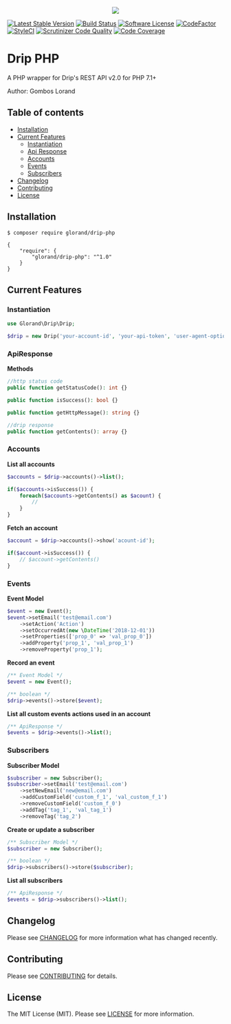 <p align="center">
<img src="https://user-images.githubusercontent.com/883989/49755957-17ec0980-fcc2-11e8-9e04-0339714f979b.png">
</p>

<p align="center">

[![Latest Stable Version](https://poser.pugx.org/glorand/drip-php/v/stable)](https://packagist.org/packages/glorand/drip-php)
[![Build Status](https://travis-ci.com/glorand/drip.svg?branch=master)](https://travis-ci.com/glorand/drip)
[![Software License](https://img.shields.io/badge/license-MIT-brightgreen.svg?style=flat)](LICENSE.md)
[![CodeFactor](https://www.codefactor.io/repository/github/glorand/drip/badge/master)](https://www.codefactor.io/repository/github/glorand/drip/overview/master)
[![StyleCI](https://github.styleci.io/repos/160333136/shield?branch=master)](https://github.styleci.io/repos/160333136)
[![Scrutinizer Code Quality](https://scrutinizer-ci.com/g/glorand/drip/badges/quality-score.png?b=master)](https://scrutinizer-ci.com/g/glorand/drip/?branch=master)
[![Code Coverage](https://scrutinizer-ci.com/g/glorand/drip/badges/coverage.png?b=master)](https://scrutinizer-ci.com/g/glorand/drip/?branch=master)

</a>

# Drip PHP
A PHP wrapper for Drip's REST API v2.0 for PHP 7.1+

Author: Gombos Lorand

## Table of contents
 - [Installation](#installation)
 - [Current Features](#current_features)
    - [Instantiation](#instantiation)
    - [Api Response](#apiresponse)
    - [Accounts](#accounts)
    - [Events](#events)
    - [Subscribers](#subscribers)
 - [Changelog](#changelog)
 - [Contributing](#contributing)
 - [License](#license)


## Installation <a name="installation"></a>
```
$ composer require glorand/drip-php
```

```
{
    "require": {
        "glorand/drip-php": "^1.0"
    }
}
```

## Current Features <a name="current_features"></a>

### Instantiation <a name="instantiation"></a>
```php
use Glorand\Drip\Drip;

$drip = new Drip('your-account-id', 'your-api-token', 'user-agent-optional');
```

### ApiResponse <a name="apiresponse"></a>

**Methods**
```php
//http status code
public function getStatusCode(): int {}

public function isSuccess(): bool {}

public function getHttpMessage(): string {}

//drip response
public function getContents(): array {}
```

### Accounts <a name="accounts"></a>
**List all accounts**
```php
$accounts = $drip->accounts()->list();

if($accounts->isSuccess()) {
    foreach($accounts->getContents() as $acount) {
        //
    }
}
```
**Fetch an account**
```php 
$account = $drip->accounts()->show('acount-id');

if($account->isSuccess()) {
    // $account->getContents()
}
```

### Events <a name="events"></a>

**Event Model**
```php
$event = new Event();
$event->setEmail('test@email.com')
    ->setAction('Action')
    ->setOccurredAt(new \DateTime('2018-12-01'))
    ->setProperties(['prop_0' => 'val_prop_0'])
    ->addProperty('prop_1', 'val_prop_1')
    ->removeProperty('prop_1');
```

**Record an event**
```php
/** Event Model */
$event = new Event();

/** boolean */
$drip->events()->store($event);
```
**List all custom events actions used in an account**
```php
/** ApiResponse */
$events = $drip->events()->list();
```

### Subscribers <a name="subscribers"></a>

**Subscriber Model**
```php
$subscriber = new Subscriber();
$subscriber->setEmail('test@email.com')
    ->setNewEmail('new@email.com')
    ->addCustomField('custom_f_1', 'val_custom_f_1')
    ->removeCustomField('custom_f_0')
    ->addTag('tag_1', 'val_tag_1')
    ->removeTag('tag_2')
```
    
**Create or update a subscriber**
```php
/** Subscriber Model */
$subscriber = new Subscriber(); 

/** boolean */
$drip->subscribers()->store($subscriber);
```

**List all subscribers**
```php
/** ApiResponse */
$events = $drip->subscribers()->list();
```

## Changelog <a name="changelog"></a>
Please see [CHANGELOG](CHANGELOG.md) for more information what has changed recently.

## Contributing <a name="contributing"></a>
Please see [CONTRIBUTING](CONTRIBUTING.md) for details.

## License <a name="license"></a>
The MIT License (MIT). Please see [LICENSE](LICENSE.md) for more information.
